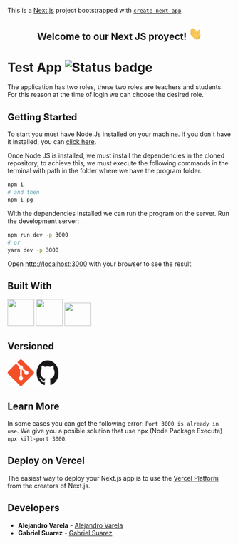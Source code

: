 This is a [Next.js](https://nextjs.org/) project bootstrapped with [`create-next-app`](https://github.com/vercel/next.js/tree/canary/packages/create-next-app). 

<div align="center">
<h2> Welcome to our Next JS proyect! <img src="https://github.com/ABSphreak/ABSphreak/blob/master/gifs/Hi.gif" width="30px"></h2>
</div> 

# Test App ![Status badge](https://img.shields.io/badge/finished-red)

The application has two roles, these two roles are teachers and students. For this reason at the time of login we can choose the desired role.

## Getting Started

To start you must have Node.Js installed on your machine. If you don't have it installed, you can [click here](https://nodejs.org/es/download/).

Once Node JS is installed, we must install the dependencies in the cloned repository, to achieve this, we must execute the following commands in the terminal with path in the folder where we have the program folder.

```bash
npm i
# and then
npm i pg
```
With the dependencies installed we can run the program on the server. Run the development server:

```bash
npm run dev -p 3000
# or
yarn dev -p 3000
```

Open [http://localhost:3000](http://localhost:3000) with your browser to see the result.

## Built With

<p align="left">
    <a href="https://www.javascript.com/" target="_blank"> <img src="https://e7.pngegg.com/pngimages/87/538/png-clipart-javascript-scalable-graphics-logo-encapsulated-postscript-javascript-icon-text-logo-thumbnail.png" height="60" width = "60"></a>
    <a href="https://nextjs.org/" target="_blank"><img src="https://iconape.com/wp-content/files/gm/82643/png/next-js.png" height="60" width="60"></a>
    <a href="https://es.reactjs.org/" target="_blank"><img src="https://upload.wikimedia.org/wikipedia/commons/thumb/4/47/React.svg/800px-React.svg.png" height="52.21" width="60"></a>
</p>

## Versioned

<p align="left">
     <a href="https://git-scm.com/" target="_blank"> <img src="https://raw.githubusercontent.com/devicons/devicon/2ae2a900d2f041da66e950e4d48052658d850630/icons/git/git-original.svg" height="60" width = "60"></a>
    <a href="https://github.com/" target="_blank"> <img src="https://raw.githubusercontent.com/devicons/devicon/2ae2a900d2f041da66e950e4d48052658d850630/icons/github/github-original.svg" height="60" width = "52.21"></a>
</p>


## Learn More

In some cases you can get the following error: `Port 3000 is already in use`. We give you a posible solution that use npx (Node Package Execute) `npx kill-port 3000`.

## Deploy on Vercel

The easiest way to deploy your Next.js app is to use the [Vercel Platform](https://vercel.com/new?utm_medium=default-template&filter=next.js&utm_source=create-next-app&utm_campaign=create-next-app-readme) from the creators of Next.js.

## Developers

* **Alejandro Varela** - [Alejandro Varela](https://github.com/alejandro945)
* **Gabriel Suarez** - [Gabriel Suarez](https://github.com/GabrielSB19)
